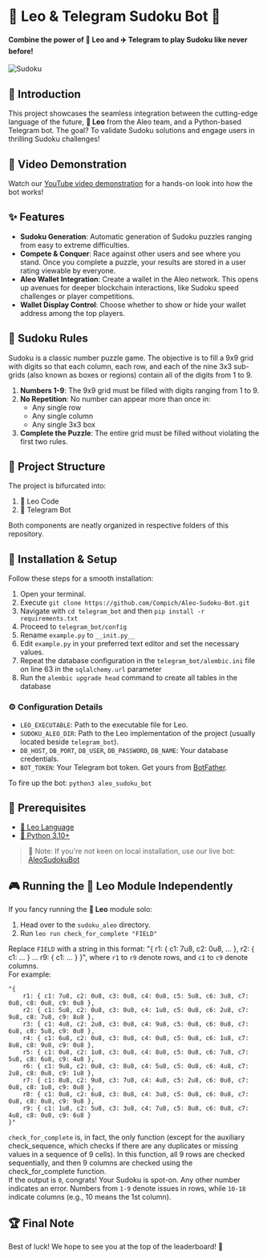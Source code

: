 # 🦁 Leo & Telegram Sudoku Bot 🧩
#### Combine the power of **🦁 Leo** and **✈️ Telegram** to play Sudoku like never before!

![Sudoku](https://i.imgur.com/5PqQoJb.jpg)

## 🚀 Introduction

This project showcases the seamless integration between the cutting-edge language of the future, **🦁 Leo** from the Aleo team, and a Python-based Telegram bot. The goal? To validate Sudoku solutions and engage users in thrilling Sudoku challenges!

## 🎥 Video Demonstration
Watch our [YouTube video demonstration](https://youtube.com/shorts/YxGKan5vnx4?feature=share) for a hands-on look into how the bot works!

## ✨ Features
- **Sudoku Generation**: Automatic generation of Sudoku puzzles ranging from easy to extreme difficulties.
- **Compete & Conquer**: Race against other users and see where you stand. Once you complete a puzzle, your results are stored in a user rating viewable by everyone.
- **Aleo Wallet Integration**: Create a wallet in the Aleo network. This opens up avenues for deeper blockchain interactions, like Sudoku speed challenges or player competitions.
- **Wallet Display Control**: Choose whether to show or hide your wallet address among the top players.

## 📜 Sudoku Rules

Sudoku is a classic number puzzle game. The objective is to fill a 9x9 grid with digits so that each column, each row, and each of the nine 3x3 sub-grids (also known as boxes or regions) contain all of the digits from 1 to 9.

1. **Numbers 1-9**: The 9x9 grid must be filled with digits ranging from 1 to 9.
2. **No Repetition**: No number can appear more than once in:
   - Any single row
   - Any single column
   - Any single 3x3 box
3. **Complete the Puzzle**: The entire grid must be filled without violating the first two rules.

## 📂 Project Structure
The project is bifurcated into:
1. 🦁 Leo Code
2. 🤖 Telegram Bot

Both components are neatly organized in respective folders of this repository.

## 🔧 Installation & Setup
Follow these steps for a smooth installation:
1. Open your terminal.
2. Execute `git clone https://github.com/Compich/Aleo-Sudoku-Bot.git`
3. Navigate with `cd telegram_bot` and then `pip install -r requirements.txt`
4. Proceed to `telegram_bot/config`
5. Rename `example.py` to `__init.py__`
6. Edit `example.py` in your preferred text editor and set the necessary values.
7. Repeat the database configuration in the `telegram_bot/alembic.ini` file on line 63 in the `sqlalchemy.url` parameter
8. Run the `alembic upgrade head` command to create all tables in the database

### ⚙️ Configuration Details
- `LEO_EXECUTABLE`: Path to the executable file for Leo.
- `SUDOKU_ALEO_DIR`: Path to the Leo implementation of the project (usually located beside `telegram_bot`).
- `DB_HOST`, `DB_PORT`, `DB_USER`, `DB_PASSWORD`, `DB_NAME`: Your database credentials.
- `BOT_TOKEN`: Your Telegram bot token. Get yours from [BotFather](https://t.me/BotFather).

To fire up the bot: `python3 aleo_sudoku_bot`

## 📌 Prerequisites
- [🦁 Leo Language](https://developer.aleo.org/leo/installation)
- [🐍 Python 3.10+](https://www.python.org/downloads/)

> 📣 Note: If you're not keen on local installation, use our live bot: [AleoSudokuBot](https://t.me/AleoSudokuBot)

## 🎮 Running the 🦁 Leo Module Independently
If you fancy running the **🦁 Leo** module solo:
1. Head over to the `sudoku_aleo` directory.
2. Run `leo run check_for_complete "FIELD"`

Replace `FIELD` with a string in this format:
"{ r1: { c1: 7u8, c2: 0u8, ... }, r2: { c1: ... } ... r9: { c1: ... } }", where `r1` to `r9` denote rows, and `c1` to `c9` denote columns.<br>
For example:<br>
```
"{ 
    r1: { c1: 7u8, c2: 0u8, c3: 0u8, c4: 0u8, c5: 5u8, c6: 3u8, c7: 0u8, c8: 0u8, c9: 0u8 }, 
    r2: { c1: 5u8, c2: 0u8, c3: 0u8, c4: 1u8, c5: 0u8, c6: 2u8, c7: 9u8, c8: 7u8, c9: 8u8 }, 
    r3: { c1: 4u8, c2: 2u8, c3: 0u8, c4: 9u8, c5: 0u8, c6: 0u8, c7: 6u8, c8: 5u8, c9: 0u8 }, 
    r4: { c1: 6u8, c2: 0u8, c3: 0u8, c4: 0u8, c5: 0u8, c6: 1u8, c7: 8u8, c8: 9u8, c9: 0u8 }, 
    r5: { c1: 0u8, c2: 1u8, c3: 0u8, c4: 8u8, c5: 0u8, c6: 7u8, c7: 5u8, c8: 6u8, c9: 4u8 }, 
    r6: { c1: 9u8, c2: 0u8, c3: 8u8, c4: 5u8, c5: 0u8, c6: 4u8, c7: 2u8, c8: 0u8, c9: 1u8 }, 
    r7: { c1: 8u8, c2: 9u8, c3: 7u8, c4: 4u8, c5: 2u8, c6: 0u8, c7: 0u8, c8: 1u8, c9: 0u8 }, 
    r8: { c1: 0u8, c2: 6u8, c3: 0u8, c4: 3u8, c5: 0u8, c6: 0u8, c7: 0u8, c8: 0u8, c9: 9u8 }, 
    r9: { c1: 1u8, c2: 5u8, c3: 3u8, c4: 7u8, c5: 8u8, c6: 0u8, c7: 4u8, c8: 0u8, c9: 6u8 } 
}"
```

`check_for_complete` is, in fact, the only function (except for the auxiliary check_sequence, which checks if there are any duplicates or missing values in a sequence of 9 cells). In this function, all 9 rows are checked sequentially, and then 9 columns are checked using the check_for_complete function.<br>If the output is `0`, congrats! Your Sudoku is spot-on. Any other number indicates an error. Numbers from `1-9` denote issues in rows, while `10-18` indicate columns (e.g., 10 means the 1st column).

## 🏆 Final Note
Best of luck! We hope to see you at the top of the leaderboard! 🌟

